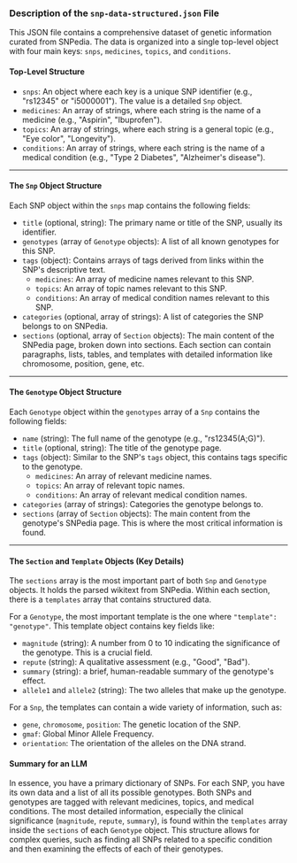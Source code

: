 ### Description of the `snp-data-structured.json` File

This JSON file contains a comprehensive dataset of genetic information curated from SNPedia. The data is organized into a single top-level object with four main keys: `snps`, `medicines`, `topics`, and `conditions`.

#### Top-Level Structure

*   `snps`: An object where each key is a unique SNP identifier (e.g., "rs12345" or "i5000001"). The value is a detailed `Snp` object.
*   `medicines`: An array of strings, where each string is the name of a medicine (e.g., "Aspirin", "Ibuprofen").
*   `topics`: An array of strings, where each string is a general topic (e.g., "Eye color", "Longevity").
*   `conditions`: An array of strings, where each string is the name of a medical condition (e.g., "Type 2 Diabetes", "Alzheimer's disease").

---

#### The `Snp` Object Structure

Each SNP object within the `snps` map contains the following fields:

*   `title` (optional, string): The primary name or title of the SNP, usually its identifier.
*   `genotypes` (array of `Genotype` objects): A list of all known genotypes for this SNP.
*   `tags` (object): Contains arrays of tags derived from links within the SNP's descriptive text.
    *   `medicines`: An array of medicine names relevant to this SNP.
    *   `topics`: An array of topic names relevant to this SNP.
    *   `conditions`: An array of medical condition names relevant to this SNP.
*   `categories` (optional, array of strings): A list of categories the SNP belongs to on SNPedia.
*   `sections` (optional, array of `Section` objects): The main content of the SNPedia page, broken down into sections. Each section can contain paragraphs, lists, tables, and templates with detailed information like chromosome, position, gene, etc.

---

#### The `Genotype` Object Structure

Each `Genotype` object within the `genotypes` array of a `Snp` contains the following fields:

*   `name` (string): The full name of the genotype (e.g., "rs12345(A;G)").
*   `title` (optional, string): The title of the genotype page.
*   `tags` (object): Similar to the SNP's `tags` object, this contains tags specific to the genotype.
    *   `medicines`: An array of relevant medicine names.
    *   `topics`: An array of relevant topic names.
    *   `conditions`: An array of relevant medical condition names.
*   `categories` (array of strings): Categories the genotype belongs to.
*   `sections` (array of `Section` objects): The main content from the genotype's SNPedia page. This is where the most critical information is found.

---

#### The `Section` and `Template` Objects (Key Details)

The `sections` array is the most important part of both `Snp` and `Genotype` objects. It holds the parsed wikitext from SNPedia. Within each section, there is a `templates` array that contains structured data.

For a `Genotype`, the most important template is the one where `"template": "genotype"`. This template object contains key fields like:

*   `magnitude` (string): A number from 0 to 10 indicating the significance of the genotype. This is a crucial field.
*   `repute` (string): A qualitative assessment (e.g., "Good", "Bad").
*   `summary` (string): a brief, human-readable summary of the genotype's effect.
*   `allele1` and `allele2` (string): The two alleles that make up the genotype.

For a `Snp`, the templates can contain a wide variety of information, such as:

*   `gene`, `chromosome`, `position`: The genetic location of the SNP.
*   `gmaf`: Global Minor Allele Frequency.
*   `orientation`: The orientation of the alleles on the DNA strand.

#### Summary for an LLM

In essence, you have a primary dictionary of SNPs. For each SNP, you have its own data and a list of all its possible genotypes. Both SNPs and genotypes are tagged with relevant medicines, topics, and medical conditions. The most detailed information, especially the clinical significance (`magnitude`, `repute`, `summary`), is found within the `templates` array inside the `sections` of each `Genotype` object. This structure allows for complex queries, such as finding all SNPs related to a specific condition and then examining the effects of each of their genotypes.